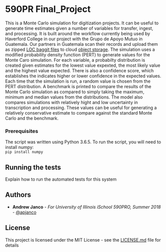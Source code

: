 # 590PR Final_Project

This is a Monte Carlo simulation for digitization projects.  It can be useful to generate time estimates given a number of variables for transfer, ingest, and processing.  It is built around the workflow currently being used by Haverford College in our project with the Grupo de Apoyo Mutuo in Guatemala.  Our partners in Guatemala scan their records and upload them as zipped [LOC baggit files](https://tools.ietf.org/id/draft-kunze-bagit-14.txt) to cloud [object storage](https://www.digitalocean.com/products/storage/).  The simulation uses a modified probability density function (PERT) to generate values for the Monte Caro simulation.  For each variable, a probabilty distribution is created given estimates for the lowest value expexted, the most likely value and the highest value expected.  There is also a confidence score, which establishes the indicates higher or lower confidence in the expected values.  Each time that the simulation is run, a random value is chosen from the PERT distribution.  A benchmark is printed to compare the results of the Monte Carlo simulation as compared to simply taking the maximum, minimum and median values from the distributions.  The model also compares simulations with relatively hight and low uncertainty in transcription and processing.  These values can be useful for generating a relatively conservative estimate to compare against the standard Monte Carlo and the benchmark.    

### Prerequisites
The script was written using Python 3.6.5. 
To run the script, you will need to install numpy:<br>
`pip install numpy`

## Running the tests

Explain how to run the automated tests for this system


## Authors

* **Andrew Janco** - *For University of Illinois iSchool 590PRO, Summer 2018* - [@apjanco](https://github.com/apjanco)

## License

This project is licensed under the MIT License - see the [LICENSE.md](LICENSE.md) file for details
